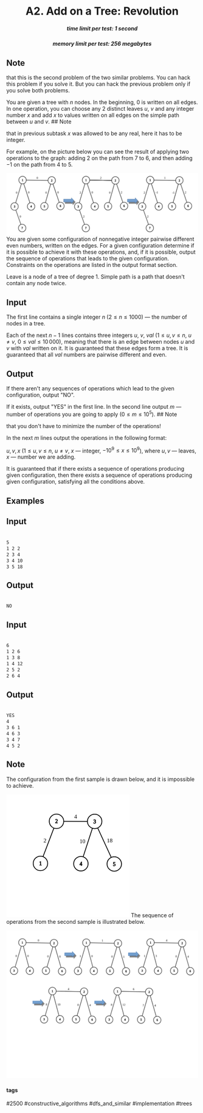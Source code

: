 <h1 style='text-align: center;'> A2. Add on a Tree: Revolution</h1>

<h5 style='text-align: center;'>time limit per test: 1 second</h5>
<h5 style='text-align: center;'>memory limit per test: 256 megabytes</h5>

## Note

 that this is the second problem of the two similar problems. You can hack this problem if you solve it. But you can hack the previous problem only if you solve both problems.

You are given a tree with $n$ nodes. In the beginning, $0$ is written on all edges. In one operation, you can choose any $2$ distinct leaves $u$, $v$ and any integer number $x$ and add $x$ to values written on all edges on the simple path between $u$ and $v$. ## Note

 that in previous subtask $x$ was allowed to be any real, here it has to be integer.

For example, on the picture below you can see the result of applying two operations to the graph: adding $2$ on the path from $7$ to $6$, and then adding $-1$ on the path from $4$ to $5$. 

 ![](images/aa641f3b8a5e677c3884ba6c2c63cbfd07d2ee9d.png) You are given some configuration of nonnegative integer pairwise different even numbers, written on the edges. For a given configuration determine if it is possible to achieve it with these operations, and, if it is possible, output the sequence of operations that leads to the given configuration. Constraints on the operations are listed in the output format section.

Leave is a node of a tree of degree $1$. Simple path is a path that doesn't contain any node twice.

## Input

The first line contains a single integer $n$ ($2 \le n \le 1000$) — the number of nodes in a tree.

Each of the next $n-1$ lines contains three integers $u$, $v$, $val$ ($1 \le u, v \le n$, $u \neq v$, $0 \le val \le 10\,000$), meaning that there is an edge between nodes $u$ and $v$ with $val$ written on it. It is guaranteed that these edges form a tree. It is guaranteed that all $val$ numbers are pairwise different and even. 

## Output

If there aren't any sequences of operations which lead to the given configuration, output "NO".

If it exists, output "YES" in the first line. In the second line output $m$ — number of operations you are going to apply ($0 \le m \le 10^5$). ## Note

 that you don't have to minimize the number of the operations!

In the next $m$ lines output the operations in the following format:

$u, v, x$ ($1 \le u, v \le n$, $u \not = v$, $x$ — integer, $-10^9 \le x \le 10^9$), where $u, v$ — leaves, $x$ — number we are adding. 

It is guaranteed that if there exists a sequence of operations producing given configuration, then there exists a sequence of operations producing given configuration, satisfying all the conditions above.

## Examples

## Input


```

5
1 2 2
2 3 4
3 4 10
3 5 18

```
## Output


```

NO
```
## Input


```

6
1 2 6
1 3 8
1 4 12
2 5 2
2 6 4

```
## Output


```

YES
4
3 6 1
4 6 3
3 4 7
4 5 2
```
## Note

The configuration from the first sample is drawn below, and it is impossible to achieve.

 ![](images/f311784916cbe2a58ee6c965f2ba5afc8a98178b.png) The sequence of operations from the second sample is illustrated below.

 ![](images/544b5b53aaf404352819bbc6f9a6d546950f88c5.png) 

#### tags 

#2500 #constructive_algorithms #dfs_and_similar #implementation #trees 